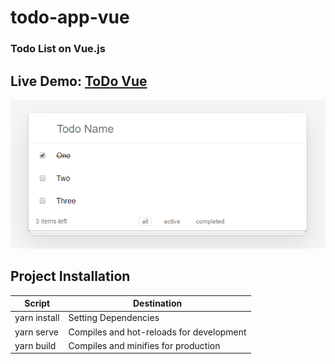 # todo-app-vue
### Todo List on Vue.js

## Live Demo: [ToDo Vue](https://volkovva.github.io/todo-app/todo-app-vue/#/)

![todo-app](todo-app-vue/screenshots/demo.png "todo-app")

## Project Installation

| Script | Destination |
| ------ | ----------- |
| yarn install | Setting Dependencies |
| yarn serve | Compiles and hot-reloads for development |
| yarn build | Compiles and minifies for production |